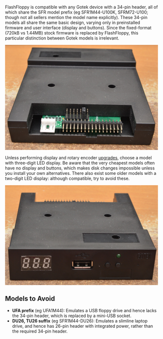 FlashFloppy is compatible with any Gotek device with a 34-pin header,
all of which share the SFR model prefix (eg SFR1M44-U100K,
SFRM72-U100; though not all sellers mention the model name
explicitly). These 34-pin models all share the same basic design,
varying only in preinstalled firmware and user interface (display and
buttons). Since the fixed-format (720kB vs 1.44MB) stock firmware is
replaced by FlashFloppy, this particular distinction between Gotek
models is irrelevant.

![34-pin Gotek](assets/gotek-34pin.jpg)

Unless performing display and rotary encoder
[upgrades](Hardware-Mods), choose a model with three-digit LED
display. Be aware that the very cheapest models often have no display
and buttons, which makes disk changes impossible unless you install
your own alternatives. There also exist some older models with a
two-digit LED display: although compatible, try to avoid these.

![3-button Gotek](assets/gotek-three-button.jpg)

## Models to Avoid

- **UFA prefix** (eg UFA1M44): Emulates a USB floppy drive and hence
  lacks the 34-pin header, which is replaced by a mini-USB socket.
- **DU26, TU26 suffix** (eg SFR1M44-DU26): Emulates a slimline laptop
  drive, and hence has 26-pin header with integrated power, rather than
  the required 34-pin header.


